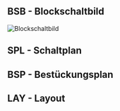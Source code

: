 ## BSB - Blockschaltbild
<picture>
 <source media="(prefers-color-scheme: dark)" srcset="https://raw.githubusercontent.com/s-grundner/MTAP-MIDI-Guitar-Converter/92e3f84ad4802d47e29f8f20d40e96237d603063/documentation/hw-docs/images/BSB-dark.svg">
 <img alt="Blockschaltbild" src="https://raw.githubusercontent.com/s-grundner/MTAP-MIDI-Guitar-Converter/92e3f84ad4802d47e29f8f20d40e96237d603063/documentation/hw-docs/images/BSB-light.svg">
</picture>

## SPL - Schaltplan

## BSP - Bestückungsplan

## LAY - Layout
